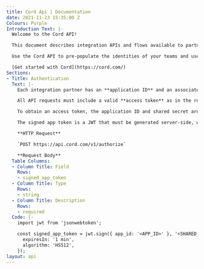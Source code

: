 ```yaml
---
title: Cord Api | Documentation
date: 2021-11-23 15:35:00 Z
Colours: Purple
Introduction Text: |-
  Welcome to the Cord API!

  This document describes integration APIs and flows available to partners who wish to embed the Cord experience directly into their application

  Use the Cord API to pre-populate the identities of your teams and users. This ensures a fast and seamless user experience, where the Cord sidebar appears immediately and the user is already logged in. This architecture ensures that when a user is requesting a page, Cord already has all their details (name, profile picture) as well as the other people in their organization.

  [Get started with Cord](https://cord.com/)
Sections:
- Title: Authentication
  Text: |-
    Each integration partner has an **application ID** and an associated **shared secret**, which can be obtained through the developer dashboard and stored securely on the server, **never exposed client side**.

    All API requests must include a valid **access token** as in the request headers: `Authorization: Bearer <ACCESS_TOKEN>`.

    To obtain an access token, the application ID and shared secret are combined to generate a **signed app token**, which is then exchanged for the access token using the `/v1/authorize` API. Access tokens have a limited lifespan (expiration is provided in the API response, normally 24 hours).

    The signed app token is a JWT that must be generated server-side, with a short expiration (1 minute), containing the application ID in the payload `app_id` field, signed with the shared secret using the `HS512` (HMAC using SHA-512 hash) algorithm.

    **HTTP Request**

    `POST https://api.cord.com/v1/authorize`

    **Request Body**
  Table Columns:
  - Column Title: Field
    Rows:
    - signed_app_token
  - Column Title: Type
    Rows:
    - string
  - Column Title: Description
    Rows:
    - required
  Code: |-
    import jwt from 'jsonwebtoken';

    const signed_app_token = jwt.sign({ app_id: '<APP_ID>' }, '<SHARED_SECRET>', {
      expiresIn: '1 min',
      algorithm: 'HS512',
    });
layout: api
---
```


